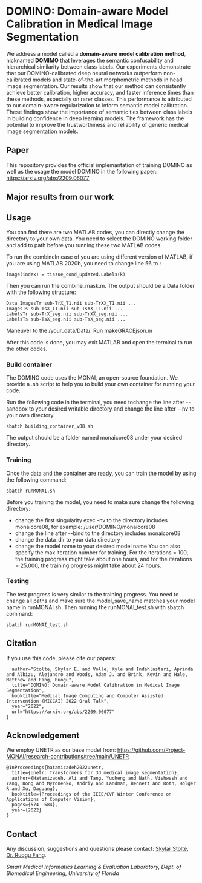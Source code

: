 # DOMINO: Domain-aware Model Calibration in Medical Image Segmentation
We address a model called a **domain-aware model calibration method**, nicknamed **DOMIMO** that leverages the semantic confusability and hierarchical similarity between class labels. Our experiments demonstrate that our DOMINO-calibrated deep neural networks outperform non-calibrated models and state-of-the-art morphometric methods in head image segmentation. Our results show that our method can consistently achieve better calibration, higher accuracy, and faster inference times than these methods, especially on rarer classes. This performance is attributed to our domain-aware regularization to inform semantic model calibration. These findings show the importance of semantic ties between class labels in building confidence in deep learning models. The framework has the potential to improve the trustworthiness and reliability of generic medical image segmentation models.

## Paper
This repository provides the official implemantation of training DOMINO as well as the usage the model DOMINO in the following paper:
https://arxiv.org/abs/2209.06077

## Major results from our work






## Usage
You can find there are two MATLAB codes, you can directly change the directory to your own data. You need to select the DOMINO working folder and add to path before you running these two MATLAB codes. 

To run the combineIn case of you are using different version of MATLAB, if you are using MATLAB 2020b, you need to change line 56 to :
```
image(index) = tissue_cond_updated.Labels(k)
```
Then you can run the combine_mask.m. The output should be a Data folder with the following structure: 
```
Data ImagesTr sub-TrX_T1.nii sub-TrXX_T1.nii ... 
ImagesTs sub-TsX_T1.nii sub-TsXX_T1.nii ...
LabelsTr sub-TrX_seg.nii sub-TrXX_seg.nii ...
LabelsTs sub-TsX_seg.nii sub-TsX_seg.nii ...
```
Maneuver to the /your_data/Data/. Run makeGRACEjson.m

After this code is done, you may exit MATLAB and open the terminal to run the other codes.

### Build container
The DOMINO code uses the MONAI, an open-source foundation. We provide a .sh script to help you to build your own container for running your code.

Run the following code in the terminal, you need tochange the line after --sandbox to your desired writable directory and change the line after --nv to your own directory.
```
sbatch building_container_v08.sh
```

The output should be a folder named monaicore08 under your desired directory.

### Training
Once the data and the container are ready, you can train the model by using the following command:
```
sbatch runMONAI.sh
```
Before you training the model, you need to make sure change the following directory:
- change the first singularity exec -nv to the directory includes monaicore08, for example: /user/DOMINO/monaicore08
- change the line after --bind to the directory includes monaicore08
- change the data_dir to your data directory
- change the model name to your desired model name
You can also specify the max iteration number for training. For the iterations = 100, the training progress might take about one hours, and for the iterations = 25,000, the training progress might take about 24 hours. 

### Testing
The test progress is very similar to the training progress. You need to change all paths and make sure the model_save_name matches your model name in runMONAI.sh. Then running the runMONAI_test.sh with sbatch command:
```
sbatch runMONAI_test.sh
```

## Citation
If you use this code, please cite our papers:
```@InProceedings{zhou2019models,
  author="Stolte, Skylar E. and Volle, Kyle and Indahlastari, Aprinda and Albizu, Alejandro and Woods, Adam J. and Brink, Kevin and Hale, Matthew and Fang, Ruogu",
  title="DOMINO: Domain-aware Model Calibration in Medical Image Segmentation",
  booktitle="Medical Image Computing and Computer Assisted Intervention (MICCAI) 2022 Oral Talk",
  year="2022",
  url="https://arxiv.org/abs/2209.06077"
}
```
## Acknowledgement
We employ UNETR as our base model from:
https://github.com/Project-MONAI/research-contributions/tree/main/UNETR
```
@InProceedings{hatamizadeh2022unetr,
  title={Unetr: Transformers for 3d medical image segmentation},
  author={Hatamizadeh, Ali and Tang, Yucheng and Nath, Vishwesh and Yang, Dong and Myronenko, Andriy and Landman, Bennett and Roth, Holger R and Xu, Daguang},
  booktitle={Proceedings of the IEEE/CVF Winter Conference on Applications of Computer Vision},
  pages={574--584},
  year={2022}
}
```
## Contact
Any discussion, suggestions and questions please contact: [Skylar Stolte](mailto:skylastolte4444@ufl.edu), [Dr. Ruogu Fang](mailto:ruogu.fang@bme.ufl.edu).

*Smart Medical Informatics Learning & Evaluation Laboratory, Dept. of Biomedical Engineering, University of Florida*
